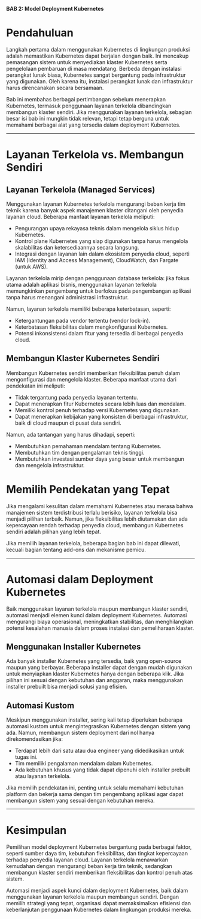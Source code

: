 **BAB 2: Model Deployment Kubernetes**

# **Pendahuluan**
Langkah pertama dalam menggunakan Kubernetes di lingkungan produksi adalah memastikan Kubernetes dapat berjalan dengan baik. Ini mencakup pemasangan sistem untuk menyediakan klaster Kubernetes serta pengelolaan pembaruan di masa mendatang. Berbeda dengan instalasi perangkat lunak biasa, Kubernetes sangat bergantung pada infrastruktur yang digunakan. Oleh karena itu, instalasi perangkat lunak dan infrastruktur harus direncanakan secara bersamaan.

Bab ini membahas berbagai pertimbangan sebelum menerapkan Kubernetes, termasuk penggunaan layanan terkelola dibandingkan membangun klaster sendiri. Jika menggunakan layanan terkelola, sebagian besar isi bab ini mungkin tidak relevan, tetapi tetap berguna untuk memahami berbagai alat yang tersedia dalam deployment Kubernetes.

---

# **Layanan Terkelola vs. Membangun Sendiri**

## **Layanan Terkelola (Managed Services)**
Menggunakan layanan Kubernetes terkelola mengurangi beban kerja tim teknik karena banyak aspek manajemen klaster ditangani oleh penyedia layanan cloud. Beberapa manfaat layanan terkelola meliputi:
- Pengurangan upaya rekayasa teknis dalam mengelola siklus hidup Kubernetes.
- Kontrol plane Kubernetes yang siap digunakan tanpa harus mengelola skalabilitas dan ketersediaannya secara langsung.
- Integrasi dengan layanan lain dalam ekosistem penyedia cloud, seperti IAM (Identity and Access Management), CloudWatch, dan Fargate (untuk AWS).

Layanan terkelola mirip dengan penggunaan database terkelola: jika fokus utama adalah aplikasi bisnis, menggunakan layanan terkelola memungkinkan pengembang untuk berfokus pada pengembangan aplikasi tanpa harus menangani administrasi infrastruktur.

Namun, layanan terkelola memiliki beberapa keterbatasan, seperti:
- Ketergantungan pada vendor tertentu (vendor lock-in).
- Keterbatasan fleksibilitas dalam mengkonfigurasi Kubernetes.
- Potensi inkonsistensi dalam fitur yang tersedia di berbagai penyedia cloud.

## **Membangun Klaster Kubernetes Sendiri**
Membangun Kubernetes sendiri memberikan fleksibilitas penuh dalam mengonfigurasi dan mengelola klaster. Beberapa manfaat utama dari pendekatan ini meliputi:
- Tidak tergantung pada penyedia layanan tertentu.
- Dapat menerapkan fitur Kubernetes secara lebih luas dan mendalam.
- Memiliki kontrol penuh terhadap versi Kubernetes yang digunakan.
- Dapat menerapkan kebijakan yang konsisten di berbagai infrastruktur, baik di cloud maupun di pusat data sendiri.

Namun, ada tantangan yang harus dihadapi, seperti:
- Membutuhkan pemahaman mendalam tentang Kubernetes.
- Membutuhkan tim dengan pengalaman teknis tinggi.
- Membutuhkan investasi sumber daya yang besar untuk membangun dan mengelola infrastruktur.

# **Memilih Pendekatan yang Tepat**
Jika mengalami kesulitan dalam memahami Kubernetes atau merasa bahwa manajemen sistem terdistribusi terlalu berisiko, layanan terkelola bisa menjadi pilihan terbaik. Namun, jika fleksibilitas lebih diutamakan dan ada kepercayaan rendah terhadap penyedia cloud, membangun Kubernetes sendiri adalah pilihan yang lebih tepat.

Jika memilih layanan terkelola, beberapa bagian bab ini dapat dilewati, kecuali bagian tentang add-ons dan mekanisme pemicu.

---

# **Automasi dalam Deployment Kubernetes**
Baik menggunakan layanan terkelola maupun membangun klaster sendiri, automasi menjadi elemen kunci dalam deployment Kubernetes. Automasi mengurangi biaya operasional, meningkatkan stabilitas, dan menghilangkan potensi kesalahan manusia dalam proses instalasi dan pemeliharaan klaster.

## **Menggunakan Installer Kubernetes**
Ada banyak installer Kubernetes yang tersedia, baik yang open-source maupun yang berbayar. Beberapa installer dapat dengan mudah digunakan untuk menyiapkan klaster Kubernetes hanya dengan beberapa klik. Jika pilihan ini sesuai dengan kebutuhan dan anggaran, maka menggunakan installer prebuilt bisa menjadi solusi yang efisien.

## **Automasi Kustom**
Meskipun menggunakan installer, sering kali tetap diperlukan beberapa automasi kustom untuk mengintegrasikan Kubernetes dengan sistem yang ada. Namun, membangun sistem deployment dari nol hanya direkomendasikan jika:
- Terdapat lebih dari satu atau dua engineer yang didedikasikan untuk tugas ini.
- Tim memiliki pengalaman mendalam dalam Kubernetes.
- Ada kebutuhan khusus yang tidak dapat dipenuhi oleh installer prebuilt atau layanan terkelola.

Jika memilih pendekatan ini, penting untuk selalu memahami kebutuhan platform dan bekerja sama dengan tim pengembang aplikasi agar dapat membangun sistem yang sesuai dengan kebutuhan mereka.

---

# **Kesimpulan**
Pemilihan model deployment Kubernetes bergantung pada berbagai faktor, seperti sumber daya tim, kebutuhan fleksibilitas, dan tingkat kepercayaan terhadap penyedia layanan cloud. Layanan terkelola menawarkan kemudahan dengan mengurangi beban kerja tim teknik, sedangkan membangun klaster sendiri memberikan fleksibilitas dan kontrol penuh atas sistem.

Automasi menjadi aspek kunci dalam deployment Kubernetes, baik dalam menggunakan layanan terkelola maupun membangun sendiri. Dengan memilih strategi yang tepat, organisasi dapat memaksimalkan efisiensi dan keberlanjutan penggunaan Kubernetes dalam lingkungan produksi mereka.

